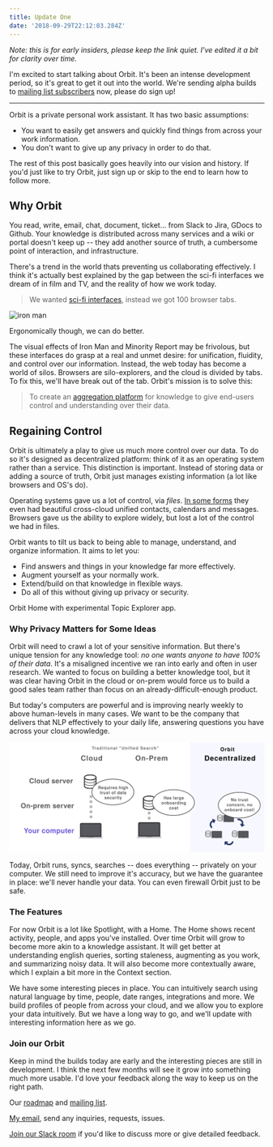 ```yaml
---
title: Update One
date: '2018-09-29T22:12:03.284Z'
---
```


_Note: this is for early insiders, please keep the link quiet. I've edited it a bit for clarity over time._

I'm excited to start talking about Orbit. It's been an intense development period, so it's great to get it out into the world. We're sending alpha builds to [mailing list subscribers](https://tryorbit.com) now, please do sign up!

---

Orbit is a private personal work assistant. It has two basic assumptions:

- You want to easily get answers and quickly find things from across your work information.
- You don't want to give up any privacy in order to do that.

The rest of this post basically goes heavily into our vision and history. If you'd just like to try Orbit, just sign up or skip to the end to learn how to follow more.

## Why Orbit

You read, write, email, chat, document, ticket... from Slack to Jira, GDocs to Github. Your knowledge is distributed across many services and a wiki or portal doesn't keep up -- they add another source of truth, a cumbersome point of interaction, and infrastructure.

There's a trend in the world thats preventing us collaborating effectively. I think it's actually best explained by the gap between the sci-fi interfaces we dream of in film and TV, and the reality of how we work today.

> We wanted [sci-fi interfaces](https://www.youtube.com/watch?v=PJqbivkm0Ms), instead we got 100 browser tabs.

![iron man](http://gradschoolguru.com/wp-content/uploads/2017/01/Iron-Man-Movie-Prologue-Hologram.jpg)

<div class="alt">
  Ergonomically though, we can do better.
</div>

The visual effects of Iron Man and Minority Report may be frivolous, but these interfaces do grasp at a real and unmet desire: for unification, fluidity, and control over our information. Instead, the web today has become a world of silos. Browsers are silo-explorers, and the cloud is divided by tabs. To fix this, we'll have break out of the tab. Orbit's mission is to solve this:

> To create an [aggregation platform](https://stratechery.com/2017/defining-aggregators/) for knowledge to give end-users control and understanding over their data.

## Regaining Control

Orbit is ultimately a play to give us much more control over our data. To do so it's designed as decentralized platform: think of it as an operating system rather than a service. This distinction is important. Instead of storing data or adding a source of truth, Orbit just manages existing information (a lot like browsers and OS's do).

Operating systems gave us a lot of control, via _files_. [In some forms](https://www.salon.com/2017/09/03/remember-palms-webos-maybe-not-but-apple-and-google-definitely-do/) they even had beautiful cross-cloud unified contacts, calendars and messages. Browsers gave us the ability to explore widely, but lost a lot of the control we had in files.

Orbit wants to tilt us back to being able to manage, understand, and organize information. It aims to let you:

- Find answers and things in your knowledge far more effectively.
- Augment yourself as your normally work.
- Extend/build on that knowledge in flexible ways.
- Do all of this without giving up privacy or security.

<div class="demo-image"></div>

<div class="alt">
  Orbit Home with experimental Topic Explorer app.
</div>

### Why Privacy Matters for Some Ideas

Orbit will need to crawl a lot of your sensitive information. But there's unique tension for any knowledge tool: _no one wants anyone to have 100% of their data_. It's a misaligned incentive we ran into early and often in user research. We wanted to focus on building a better knowledge tool, but it was clear having Orbit in the cloud or on-prem would force us to build a good sales team rather than focus on an already-difficult-enough product.

But today's computers are powerful and is improving nearly weekly to above human-levels in many cases. We want to be the company that delivers that NLP effectively to your daily life, answering questions you have across your cloud knowledge.

<div class="graphic">
  <div style="margin: auto;  max-width: 100vw;">
    <img alt="On-Device = Data stays on your computer" src="./illustration.svg" />
  </img>
</div>

Today, Orbit runs, syncs, searches -- does everything -- privately on your computer. We still need to improve it's accuracy, but we have the guarantee in place: we'll never handle your data. You can even firewall Orbit just to be safe.

### The Features

For now Orbit is a lot like Spotlight, with a Home. The Home shows recent activity, people, and apps you've installed. Over time Orbit will grow to become more akin to a knowledge assistant. It will get better at understanding english queries, sorting staleness, augmenting as you work, and summarizing noisy data. It will also become more contextually aware, which I explain a bit more in the Context section.

<div style="width: 361px; border-radius: 20px; overflow: hidden; position: absolute; right: -400px;">
  <img alt="Orbit Home" src="./nlp.jpg" />
</div>

We have some interesting pieces in place. You can intuitively search using natural language by time, people, date ranges, integrations and more. We build profiles of people from across your cloud, and we allow you to explore your data intuitively. But we have a long way to go, and we'll update with interesting information here as we go.

### Join our Orbit

Keep in mind the builds today are early and the interesting pieces are still in development. I think the next few months will see it grow into something much more usable. I'd love your feedback along the way to keep us on the right path.

Our [roadmap](/roadmap) and [mailing list](https://tryorbit.com).

<p>
  <a href="mailto:nate@tryorbit.com">My email</a>, send any inquiries, requests, issues.
</p>

[Join our Slack room](http://slack.tryorbit.com) if you'd like to discuss more or give detailed feedback.

<br />
